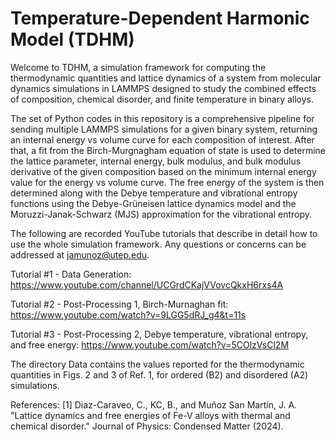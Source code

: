 # Temperature-Dependent Harmonic Model (TDHM)

Welcome to TDHM, a simulation framework for computing the thermodynamic quantities and lattice dynamics of a system from molecular dynamics simulations in LAMMPS designed to study the combined effects of composition, chemical disorder, and finite temperature in binary alloys.

The set of Python codes in this repository is a comprehensive pipeline for sending multiple LAMMPS simulations for a given binary system, returning an internal energy vs volume curve for each composition of interest. After that, a fit from the Birch-Murgnagham equation of state is used to determine the lattice parameter, internal energy, bulk modulus, and bulk modulus derivative of the given composition based on the minimum internal energy value for the energy vs volume curve. The free energy of the system is then determined along with the Debye temperature and vibrational entropy functions using the Debye-Grüneisen lattice dynamics model and the Moruzzi-Janak-Schwarz (MJS) approximation for the vibrational entropy. 

The following are recorded YouTube tutorials that describe in detail how to use the whole simulation framework. Any questions or concerns can be addressed at jamunoz@utep.edu.

Tutorial #1 - Data Generation: https://www.youtube.com/channel/UCGrdCKajVVovcQkxH6rxs4A

Tutorial #2 - Post-Processing 1, Birch-Murnaghan fit: https://www.youtube.com/watch?v=9LGG5dRJ_g4&t=11s

Tutorial #3 - Post-Processing 2, Debye temperature, vibrational entropy, and free energy: https://www.youtube.com/watch?v=5COlzVsCl2M

The directory Data contains the values reported for the thermodynamic quantities in Figs. 2 and 3 of Ref. 1, for ordered (B2) and disordered (A2) simulations.  

References:
[1] Diaz-Caraveo, C., KC, B., and Muñoz San Martín, J. A. "Lattice dynamics and free energies of Fe-V alloys with thermal and chemical disorder." Journal of Physics: Condensed Matter (2024).
